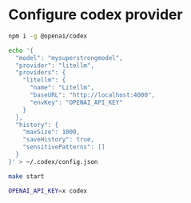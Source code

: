 # Configure codex provider

```sh
npm i -g @openai/codex
```

```sh
echo '{
  "model": "mysuperstrongmodel",
  "provider": "litellm",
  "providers": {
    "litellm": {
      "name": "Litellm",
      "baseURL": "http://localhost:4000",
      "envKey": "OPENAI_API_KEY"
    }
  },
  "history": {
    "maxSize": 1000,
    "saveHistory": true,
    "sensitivePatterns": []
  }
}' > ~/.codex/config.json
```

```sh
make start
```

```sh
OPENAI_API_KEY=x codex
```
